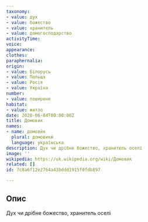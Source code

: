 ```yaml
---
taxonomy:
- value: дух
- value: божество
- value: хранитель
- value: домогосподарство
activityTime:
voice:
appearance:
clothes:
paraphernalia:
origin:
- value: Білорусь
- value: Польща
- value: Росія
- value: Україна
number:
- value: поширене
habitat:
- value: житло
date: 2020-06-04T00:00:00Z
title: Домовик
names:
- name: домови́к
  plural: домовики́
  language: українська
description: Дух чи дрібне божество, хранитель оселі
image: ''
wikipedia: https://uk.wikipedia.org/wiki/Домовик
related: []
id: 7c8a6f12e2764a43bddd1915f0fdb897

---
```

## Опис
Дух чи дрібне божество, хранитель оселі
